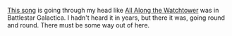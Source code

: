 <a href="https://www.youtube.com/watch?v=RGQxI0G6mKk">This song</a> is going through my head like <a href="https://www.youtube.com/watch?v=J1__dINxiXU">All Along the Watchtower</a> was in Battlestar Galactica. I hadn't heard it in years, but there it was, going round and round. There must be some way out of here. 
